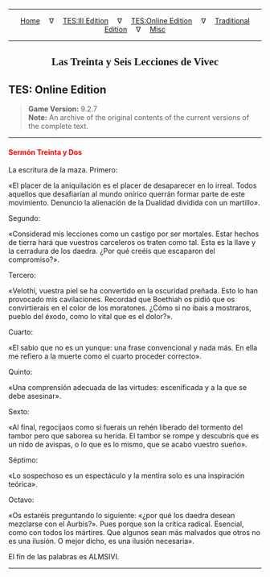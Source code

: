 
---

<!-- Jekyll Page Links -->

<center>
<a href="../../../../index.html">Home</a>
&emsp;&nabla;&emsp;
<a href="../../../index-tes3.html">TES:III Edition</a>
&emsp;&nabla;&emsp;
<a href="../../../index-teso.html">TES:Online Edition</a>
&emsp;&nabla;&emsp;
<a href="../../../index-traditional.html">Traditional Edition</a>
&emsp;&nabla;&emsp;
<a href="../../../index-misc.html">Misc</a>
</center>

<!-- Markdown Body Below: -->

---

<center>
<h2><span style="font-family:Georgia">Las Treinta y Seis Lecciones de Vivec</span></h2>
</center>

## TES: Online Edition

> __Game Version:__ 9.2.7\
> __Note:__ An archive of the original contents of the current versions of the complete text.

---

#### <span style="color:red">Sermón Treinta y Dos</span>

La escritura de la maza. Primero:

«El placer de la aniquilación es el placer de desaparecer en lo irreal. Todos aquellos que desafiarían al mundo onírico querrán formar parte de este movimiento. Denuncio la alienación de la Dualidad dividida con un martillo».

Segundo:

«Considerad mis lecciones como un castigo por ser mortales. Estar hechos de tierra hará que vuestros carceleros os traten como tal. Esta es la llave y la cerradura de los daedra. ¿Por qué creéis que escaparon del compromiso?».

Tercero:

«Velothi, vuestra piel se ha convertido en la oscuridad preñada. Esto lo han provocado mis cavilaciones. Recordad que Boethiah os pidió que os convirtierais en el color de los moratones. ¿Cómo si no ibais a mostraros, pueblo del éxodo, como lo vital que es el dolor?».

Cuarto:

«El sabio que no es un yunque: una frase convencional y nada más. En ella me refiero a la muerte como el cuarto proceder correcto».

Quinto:

«Una comprensión adecuada de las virtudes: escenificada y a la que se debe asesinar».

Sexto:

«Al final, regocijaos como si fuerais un rehén liberado del tormento del tambor pero que saborea su herida. El tambor se rompe y descubrís que es un nido de avispas, o lo que es lo mismo, que se acabó vuestro sueño».

Séptimo:

«Lo sospechoso es un espectáculo y la mentira solo es una inspiración teórica».

Octavo:

«Os estaréis preguntando lo siguiente: «¿por qué los daedra desean mezclarse con el Aurbis?». Pues porque son la crítica radical. Esencial, como con todos los mártires. Que algunos sean más malvados que otros no es una ilusión. O mejor dicho, es una ilusión necesaria».

El fin de las palabras es ALMSIVI.

---
